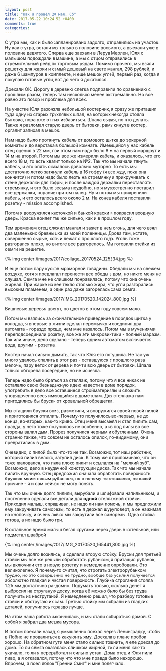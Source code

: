 ```yaml
---
layout: post
title: "Как я провёл 20 мая, Сб"
date: 2017-05-22 10:24:52 +0400
comments: true
categories: 
---
```

С утра мы, как и было запланировано задолго, отправились на участок. Ну как с утра, встали мы только в половине восьмого, а выехали уже в половине девятого. Сперва еще заехали в Леруа Мерлен, Юля с малышом подождали в машине, а мы с отцом отправились в стремительный рейд по торговым рядам. Помимо прочего, мы взяли решетку для жарки и самый дешевый на свете мангал, 298 рублей, и даже 6 шампуров в комплекте, и ещё мешок углей, первый раз, когда я покупаю готовые угли, вот до чего я докатился. 

Доехали ОК. Дорогу в деревню слегка подправили по сравнению с прошлым разом, теперь там несколько менее экстремально. Но все равно это позор и проблема для всех.

На участке Юля разожгла небольшой костерчик, я сразу же притащил туда одну из старых трухлявых шпал, на которых некогда стояла бытовка, пора уже от них избавиться. Шпала сырая, но что делать. Также я разломал старую дверь от бытовки, раму кинул в костер, оргалит запихал в мешок. 

Нам надо было протянуть кабель от домового щитка до эркерной комнаты и до верстака в большой комнате. Имеющийся у нас кабель отец оценил в 22 мм, при этом нам надо было 8 м на первый маршрут и 14 м на второй. Потом мы все же измерили кабель, и оказалось, что его всего 18 м, то есть хватит только на №2. Так что мы начали тянуть кабель, и это опять оказалось довольно муторно. То есть мы достаточно легко затянули кабель в 16 гофру (я все жду, пока она кончится) и потом надо было лезть на стремянку и прикручивать к стене держалки для гофры, и после каждой держалки переставлять стремянку, и это было весьма неудобно, но я мужественно поставил все держалки, поранив притом палец. Ну и потом мы прикрепили кабель, и его осталось всего около 2 м. На конец кабеля поставили розетку - mission accomplished.

Потом я вооружился кисточкой и банкой краски и покрасил входную дверь. Краска воняет так же сильно, как и в прошлом году. 

Тем временем отец сложил мангал и зажег в нем огонь, для чего взял два маленьких бревнышка из моей поленницы. Дрова там, кстате, совершенно сырые, хоть и лежат с прошлого года. Уголь тоже разгорался плохо, но в итоге все разгорелось. Мы готовили стейки из семги на решетке.

{% img center /images/2017/collage_20170524_125234.jpg %}

И еще потом пару кусков мраморной говядины. Обедали мы на свежем воздухе, хотя я предлагал перенести все обеды в дом, но никто меня не слушал. Семга мне не слишком понравилась, потому что она очень жирная. При жарке из нее текло столько жира, что угли разгорались высоким пламенем, а один раз даже загорелась сама семга. 

{% img center /images/2017/IMG_20170520_142024_800.jpg %}

Вишневые деревья цветут, но цветов в этом году совсем мало.

Потом мы взялись за окончательное приведение в порядок щитка у колодца, я впервые в жизни сделал перемычку и соединил два автомата - гораздо проще, чем мне казалось. Потом мы в мучениями переподсоединили розетку, все же эти микровинтики - полный маразм. Так или иначе, дело сделано - теперь одним автоматом включается вода, другим - розетка. 

Костер начал сильно дымить, так что Юля его потушила. Не так уж много удалось спалить в этот раз - оставшуюся с прошлого раза мелочь, пару веток от дерева и почти всю дверь от бытовки. Шпала только обгорела посередине, но не исчезла.

Теперь надо было браться за стеллаж, потому что я все никак не осталвлю свою безнадежную идею навести в доме порядок, употребить в дело все оставшиеся стройматериалы и сложить упорядоченно весь имеющийся в доме хлам. Для стеллажа нам пригодились бы бруски от кровельной обрешетки.

Мы стащили бруски вниз, разметили, я вооружился своей новой пилой и приготовился отпилить. Почему-то получилось во-первых, не до конца, во-вторых, как-то криво. Отец меня высмеял и стал пилить сам, правда, у него тоже получилось не особенно, а из под пилы во все стороны валил дым. Прорез получился черным и обугленным. Очень странно также, что совсем не осталось опилок, по-видимому, они превратились в дым.

Очевидно, с пилой было что-то не так. Возможно, тот наш работник, который пилил велокс, затупил диск. К тому же я припоминаю, что он тоже жаловался, что пила плохо пилит и ссылался на "мелкий зуб". Возможно, дело в неудачной конструкции диска. Так что мы начали пилить вручную. Отец предложил сначала обработать поверхность брусков моим новым рубанком, но я почему-то отказался, по какой причине - я и сам сейчас не могу понять.

Так что мы очень долго пилили, вырубали и шлифовали напильником, и постепенно сделали все детали для **одной** стеллажной стойки. Приходил малыш, спрашивал, не надо ли нам помочь, и мы предложили ему закручивать саморезы, то есть я держал шуруповерт, а он нажимал на кнопочку, и очень ловко мы закрутили все саморезы. Одна стойка готова, а их надо было три.

В остальное время малыш бегал кругами через дверь в котельной, или подметал шваброй

{% img center /images/2017/IMG_20170520_165441_800.jpg %}
 
Мы очень долго возились, и сделали вторую стойку. Бруски для третьей стойки мы все же решили обработать рубанком, я притащил рубанок, мы включили его в новую розетку и немедленно опробовали. Это великолепно. Я почему-то считал, что строгать электрорубанком трудно, но это совершенно не трудно, вообще без усилия получается абсолютно гладкая и чистая поверхность. Глубина строгания стояла 1.25 мм достаточно рандомно. Подумать только, сколько денег я выбросил на струганую доску, когда её можно было бы без труда получить из неструганой. Я немедленно решил, что разберу готовые стойки и обстругаю их сам. Третью стойку мы собрали из гладких деталей, получилось гораздо лучше. 

На этом наша работа закончилась, и мы стали собираться домой. С собой я забрал два мешка мусора.

И потом поехали назад, я умышленно поехал через Ленинградку, чтобы в Лобне не провалиться в какуюнть яму. Доехали в плане пробок хорошо. На обратном пути меня стало сильно тошнить, я еле доехал до дома. То ли сёмга оказалась слишком жирной, то ли меня как-то укачало, то ли я переработал и сильно устал. Дома отец и Юля пили пиво, а я отказался, потому что что мне правда было нехорошо. Впрочем, я поел яблок "Гренни Смит" и мне полегчало.